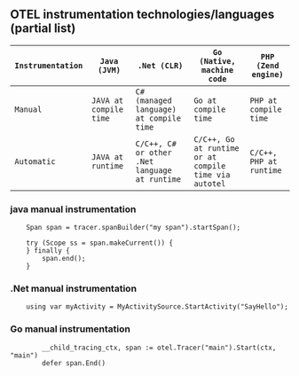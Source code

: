 ## OTEL instrumentation technologies/languages (partial list)

| `Instrumentation`  | `Java (JVM)`                   | `.Net (CLR)`                                    | `Go (Native, machine code`                             | `PHP (Zend engine)`           |
|--------------------|--------------------------------|-------------------------------------------------|--------------------------------------------------------|-------------------------------|
| `Manual`           | `JAVA at compile time`         | `C# (managed language) at compile time`         | `Go at compile time`                                   | `PHP at compile time`         |
| `Automatic`        | `JAVA at runtime`              | `C/C++, C# or other .Net language at runtime`   | `C/C++, Go at runtime or at compile time via autotel`  | `C/C++, PHP at runtime`       |

### java manual instrumentation

```
    Span span = tracer.spanBuilder("my span").startSpan();

    try (Scope ss = span.makeCurrent()) {
    } finally {
        span.end();
    }
```

### .Net manual instrumentation

```
    using var myActivity = MyActivitySource.StartActivity("SayHello");
```

### Go manual instrumentation

```
        __child_tracing_ctx, span := otel.Tracer("main").Start(ctx, "main")
        defer span.End()
```